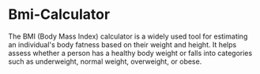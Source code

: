 # Bmi-Calculator
The BMI (Body Mass Index) calculator is a widely used tool for estimating an individual's body fatness based on their weight and height. It helps assess whether a person has a healthy body weight or falls into categories such as underweight, normal weight, overweight, or obese.
